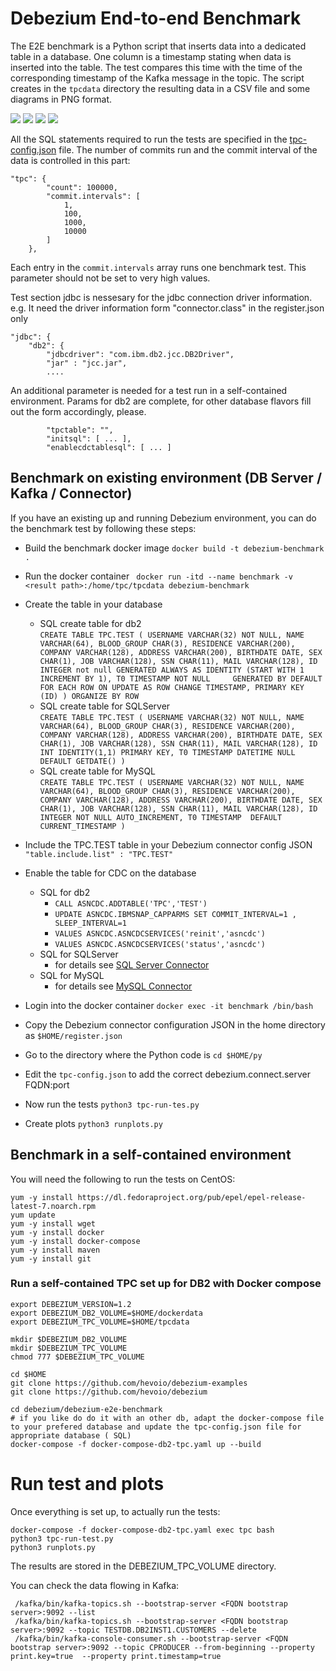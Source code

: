 # Debezium End-to-end Benchmark

The E2E benchmark is a Python script that inserts data into a dedicated table in a database. 
One column is a timestamp stating when data is inserted into the table. 
The test compares this time with the time of the corresponding timestamp of the Kafka message in the topic. 
The script creates in the `tpcdata` directory the resulting data in a CSV file and some diagrams in PNG format.

![](images/tpc_100000_1.png)
![](images/tpc_100000_1-t.png)
![](images/tpc_100000_1-t-d.png)
![](images/tpc_100000_1-h.png)

All the SQL statements required to run the tests are specified in the [tpc-config.json](py/tpc-config.json) file. 
The number of commits run and the commit interval of the data is controlled in this part:
```
"tpc": {
        "count": 100000,
        "commit.intervals": [
            1,
            100,
            1000,
            10000
        ]
    },
```

Each entry in the `commit.intervals` array runs one benchmark test. 
This parameter should not be set to very high values.

Test section jdbc is nessesary for the jdbc connection driver information. e.g. 
It need the driver information form "connector.class" in the register.json only

    "jdbc": {
        "db2": {
            "jdbcdriver": "com.ibm.db2.jcc.DB2Driver",
            "jar" : "jcc.jar",
            ....

An additional parameter is needed for a test run in a self-contained environment.
Params for db2 are complete, for other database flavors fill out the form accordingly, please.

            "tpctable": "",
            "initsql": [ ... ],
            "enablecdctablesql": [ ... ]

## Benchmark on existing environment (DB Server / Kafka / Connector)

If you have an existing up and running Debezium environment, you can do the benchmark test by following these steps:

- Build the benchmark docker image
``` docker build -t debezium-benchmark  . ```
- Run the docker container
``` docker run -itd --name benchmark -v <result path>:/home/tpc/tpcdata debezium-benchmark```
- Create the table in your database
    - SQL create table for db2    
``` CREATE TABLE TPC.TEST ( USERNAME VARCHAR(32) NOT NULL, NAME VARCHAR(64), BLOOD_GROUP CHAR(3), RESIDENCE VARCHAR(200), COMPANY VARCHAR(128), ADDRESS VARCHAR(200), BIRTHDATE DATE, SEX CHAR(1), JOB VARCHAR(128), SSN CHAR(11), MAIL VARCHAR(128), ID INTEGER not null GENERATED ALWAYS AS IDENTITY (START WITH 1 INCREMENT BY 1), T0 TIMESTAMP NOT NULL     GENERATED BY DEFAULT     FOR EACH ROW ON UPDATE AS ROW CHANGE TIMESTAMP, PRIMARY KEY (ID) ) ORGANIZE BY ROW ```    
    - SQL create table for SQLServer   
``` CREATE TABLE TPC.TEST ( USERNAME VARCHAR(32) NOT NULL, NAME VARCHAR(64), BLOOD_GROUP CHAR(3), RESIDENCE VARCHAR(200), COMPANY VARCHAR(128), ADDRESS VARCHAR(200), BIRTHDATE DATE, SEX CHAR(1), JOB VARCHAR(128), SSN CHAR(11), MAIL VARCHAR(128), ID INT IDENTITY(1,1) PRIMARY KEY, T0 TIMESTAMP DATETIME NULL DEFAULT GETDATE() ) ``` 
    - SQL create table for MySQL   
``` CREATE TABLE TPC.TEST ( USERNAME VARCHAR(32) NOT NULL, NAME VARCHAR(64), BLOOD_GROUP CHAR(3), RESIDENCE VARCHAR(200), COMPANY VARCHAR(128), ADDRESS VARCHAR(200), BIRTHDATE DATE, SEX CHAR(1), JOB VARCHAR(128), SSN CHAR(11), MAIL VARCHAR(128), ID INTEGER NOT NULL AUTO_INCREMENT, T0 TIMESTAMP  DEFAULT CURRENT_TIMESTAMP ) ``` 

- Include the TPC.TEST table in your Debezium connector config JSON
```  "table.include.list" : "TPC.TEST"   ```

- Enable the table for CDC on the database
    - SQL for db2    
        - ``` CALL ASNCDC.ADDTABLE('TPC','TEST') ```
        - ``` UPDATE ASNCDC.IBMSNAP_CAPPARMS SET COMMIT_INTERVAL=1 , SLEEP_INTERVAL=1 ```  
        - ``` VALUES ASNCDC.ASNCDCSERVICES('reinit','asncdc') ```
        - ``` VALUES ASNCDC.ASNCDCSERVICES('status','asncdc') ``` 
    - SQL for SQLServer    
        - for details see [SQL Server Connector](https://debezium.io/documentation/reference/connectors/sqlserver.html)
    - SQL for MySQL   
        - for details see [MySQL Connector](https://debezium.io/documentation/reference/connectors/mysql.html)

- Login into the docker container
``` docker exec -it benchmark /bin/bash ```
- Copy the Debezium connector configuration JSON in the home directory as `$HOME/register.json`
- Go to the directory where the Python code is
``` cd $HOME/py ```
- Edit the `tpc-config.json` to add the correct debezium.connect.server FQDN:port
- Now run the tests 
``` python3 tpc-run-tes.py ```
- Create plots
``` python3 runplots.py ```




## Benchmark in a self-contained environment

You will need the following to run the tests on CentOS:

```
yum -y install https://dl.fedoraproject.org/pub/epel/epel-release-latest-7.noarch.rpm
yum update
yum -y install wget
yum -y install docker
yum -y install docker-compose
yum -y install maven
yum -y install git
```

### Run a self-contained TPC set up for DB2 with Docker compose

```
export DEBEZIUM_VERSION=1.2
export DEBEZIUM_DB2_VOLUME=$HOME/dockerdata
export DEBEZIUM_TPC_VOLUME=$HOME/tpcdata

mkdir $DEBEZIUM_DB2_VOLUME
mkdir $DEBEZIUM_TPC_VOLUME
chmod 777 $DEBEZIUM_TPC_VOLUME

cd $HOME
git clone https://github.com/hevoio/debezium-examples
git clone https://github.com/hevoio/debezium

cd debezium/debezium-e2e-benchmark
# if you like do do it with an other db, adapt the docker-compose file to your prefered database and update the tpc-config.json file for appropriate database ( SQL)
docker-compose -f docker-compose-db2-tpc.yaml up --build
```

# Run test and plots

Once everything is set up, to actually run the tests:
```
docker-compose -f docker-compose-db2-tpc.yaml exec tpc bash
python3 tpc-run-test.py 
python3 runplots.py 
```
The results are stored in the DEBEZIUM_TPC_VOLUME directory.

You can check the data flowing in Kafka:
``` 
 /kafka/bin/kafka-topics.sh --bootstrap-server <FQDN bootstrap server>:9092 --list
 /kafka/bin/kafka-topics.sh --bootstrap-server <FQDN bootstrap server>:9092 --topic TESTDB.DB2INST1.CUSTOMERS --delete
 /kafka/bin/kafka-console-consumer.sh --bootstrap-server <FQDN bootstrap server>:9092 --topic CPRODUCER --from-beginning --property print.key=true  --property print.timestamp=true
```
